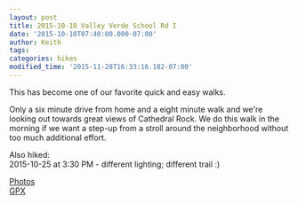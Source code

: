 ```yaml
---
layout: post
title: 2015-10-10 Valley Verde School Rd I
date: '2015-10-10T07:40:00.000-07:00'
author: Keith
tags: 
categories: hikes
modified_time: '2015-11-28T16:33:16.182-07:00'
---
```


This has become one of our favorite quick and easy walks.

Only a six minute drive from home and a eight minute
walk and we're looking out towards great views of Cathedral Rock. We do
this walk in the morning if we want a step-up from a stroll around the
neighborhood without too much additional effort.  
  
Also hiked:  
2015-10-25 at 3:30 PM - different lighting; different trail :)  
  
[Photos](https://goo.gl/photos/uQFbpSDpPsyMCm4d8)  
[GPX](https://drive.google.com/file/d/0B05YxhE9Av-PQ1JoT2hQTlA0alE/view?usp=sharing)  
  

